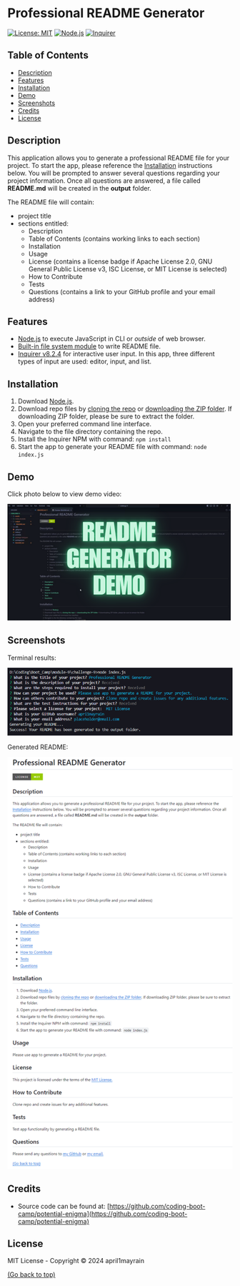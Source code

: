 # Professional README Generator
[![License: MIT](https://img.shields.io/badge/License-MIT-green?style=for-the-badge)](https://opensource.org/licenses/MIT)
[![Node.js](https://img.shields.io/badge/Node.js-darkgreen?style=for-the-badge)](https://nodejs.org/en)
[![Inquirer](https://img.shields.io/badge/NPM-Inquirer-yellow?style=for-the-badge&logo=npm)](https://www.npmjs.com/package/inquirer)

## Table of Contents
- [Description](#description)
- [Features](#features)
- [Installation](#installation)
- [Demo](#demo)
- [Screenshots](#screenshots)
- [Credits](#credits)
- [License](#license)

## Description

This application allows you to generate a professional README file for your project. To start the app, please reference the [Installation](#installation) instructions below. You will be prompted to answer several questions regarding your project information. Once all questions are answered, a file called **README.md** will be created in the **output** folder. 

The README file will contain:
- project title 
- sections entitled:
    - Description
    - Table of Contents (contains working links to each section)
    - Installation
    - Usage
    - License (contains a license badge if Apache License 2.0, GNU General Public License v3, ISC License, or MIT License is selected)
    - How to Contribute 
    - Tests
    - Questions (contains a link to your GitHub profile and your email address)

## Features

* [Node.js](https://nodejs.org/en) to execute JavaScript in CLI or *outside* of web browser.
* [Built-in file system module](https://nodejs.org/api/fs.html) to write README file.
* [Inquirer v8.2.4](https://www.npmjs.com/package/inquirer) for interactive user input. In this app, three different types of input are used: editor, input, and list.

## Installation

1. Download [Node.js](https://nodejs.org/en).
2. Download repo files by [cloning the repo](https://docs.github.com/en/repositories/creating-and-managing-repositories/cloning-a-repository#cloning-a-repository) or [downloading the ZIP folder](https://github.com/apri1mayrain/readme-generator/archive/refs/heads/main.zip). If downloading ZIP folder, please be sure to extract the folder.
3. Open your preferred command line interface.
3. Navigate to the file directory containing the repo.
4. Install the Inquirer NPM with command: `npm install`
5. Start the app to generate your README file with command: `node index.js`

## Demo

Click photo below to view demo video:

[![Link to demo video](./assets/images/video.png)](https://drive.google.com/file/d/13W_cTcu-DRoVBTS58ANSXi1G8CdRPEt0/view?usp=sharing)

## Screenshots

Terminal results:

![Screenshot of terminal results](./assets/images/terminal.png)

Generated README:

![Screenshot of generated README file](./assets/images/readme.png)

## Credits

* Source code can be found at: [https://github.com/coding-boot-camp/potential-enigma](https://github.com/coding-boot-camp/potential-enigma)

## License

MIT License - Copyright © 2024 april1mayrain

[(Go back to top)](#professional-readme-generator)